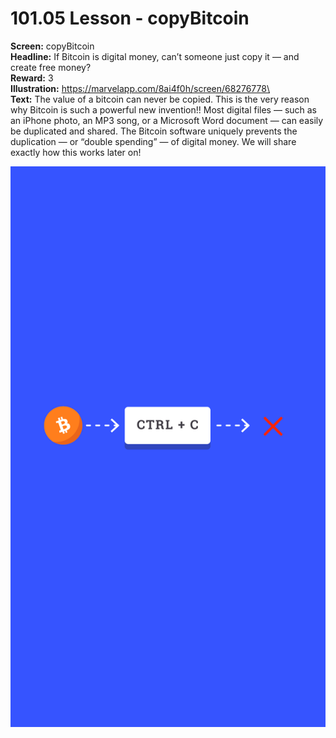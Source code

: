 # 101.05 Lesson - copyBitcoin

**Screen:** copyBitcoin\
**Headline:** If Bitcoin is digital money, can’t someone just copy it — and create free money?\
**Reward:** 3\
**Illustration:** https://marvelapp.com/8ai4f0h/screen/68276778\
\
**Text:** The value of a bitcoin can never be copied. This is the very reason why Bitcoin is such a powerful new invention!! Most digital files — such as an iPhone photo, an MP3 song, or a Microsoft Word document — can easily be duplicated and shared. The Bitcoin software uniquely prevents the duplication — or “double spending” — of digital money. We will share exactly how this works later on!

![](<../.gitbook/assets/image (5).png>)
